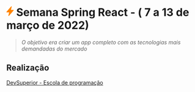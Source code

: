 # ![DevSuperior logo](https://raw.githubusercontent.com/devsuperior/bds-assets/main/ds/devsuperior-logo-small.png) Semana Spring React - ( 7 a 13 de março de 2022)
>  *O objetivo era criar um app completo com as tecnologias mais demandadas do mercado*

## Realização
[DevSuperior - Escola de programação](https://devsuperior.com.br)

